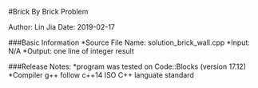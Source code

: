 #Brick By Brick Problem

Author: Lin Jia
Date: 2019-02-17

###Basic Information
*Source File Name: solution_brick_wall.cpp
*Input: N/A
*Output: one line of integer result

###Release Notes:
*program was tested on Code::Blocks (version 17.12)
*Compiler g++ follow c++14 ISO C++ languate standard
